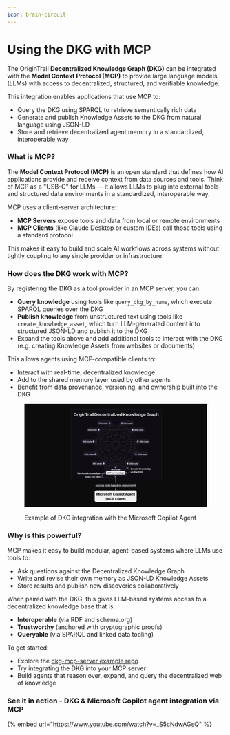 ```yaml
---
icon: brain-circuit
---
```


# Using the DKG with MCP

The OriginTrail **Decentralized Knowledge Graph (DKG)** can be integrated with the **Model Context Protocol (MCP)** to provide large language models (LLMs) with access to decentralized, structured, and verifiable knowledge.

This integration enables applications that use MCP to:

* Query the DKG using SPARQL to retrieve semantically rich data
* Generate and publish Knowledge Assets to the DKG from natural language using JSON-LD
* Store and retrieve decentralized agent memory in a standardized, interoperable way

### What is MCP?

The **Model Context Protocol (MCP)** is an open standard that defines how AI applications provide and receive context from data sources and tools. Think of MCP as a "USB-C" for LLMs — it allows LLMs to plug into external tools and structured data environments in a standardized, interoperable way.

MCP uses a client-server architecture:

* **MCP Servers** expose tools and data from local or remote environments
* **MCP Clients** (like Claude Desktop or custom IDEs) call those tools using a standard protocol

This makes it easy to build and scale AI workflows across systems without tightly coupling to any single provider or infrastructure.

### How does the DKG work with MCP?

By registering the DKG as a tool provider in an MCP server, you can:

* **Query knowledge** using tools like `query_dkg_by_name`, which execute SPARQL queries over the DKG
* **Publish knowledge** from unstructured text using tools like `create_knowledge_asset`, which turn LLM-generated content into structured JSON-LD and publish it to the DKG
* Expand the tools above and add additional tools to interact with the DKG (e.g. creating Knowledge Assets from websites or documents)

This allows agents using MCP-compatible clients to:

* Interact with real-time, decentralized knowledge
* Add to the shared memory layer used by other agents
* Benefit from data provenance, versioning, and ownership built into the DKG



<figure><img src="../../.gitbook/assets/Microsoft Copilot demo infographic.png" alt=""><figcaption><p>Example of DKG integration with the Microsoft Copilot Agent</p></figcaption></figure>

### Why is this powerful?

MCP makes it easy to build modular, agent-based systems where LLMs use tools to:

* Ask questions against the Decentralized Knowledge Graph
* Write and revise their own memory as JSON-LD Knowledge Assets
* Store results and publish new discoveries collaboratively

When paired with the DKG, this gives LLM-based systems access to a decentralized knowledge base that is:

* **Interoperable** (via RDF and schema.org)
* **Trustworthy** (anchored with cryptographic proofs)
* **Queryable** (via SPARQL and linked data tooling)

To get started:

* Explore the [dkg-mcp-server example repo ](https://github.com/OriginTrail/dkg-mcp-server)
* Try integrating the DKG into your MCP server
* Build agents that reason over, expand, and query the decentralized web of knowledge

### See it in action - DKG & Microsoft Copilot agent integration via MCP

{% embed url="https://www.youtube.com/watch?v=_S5cNdwAGsQ" %}
